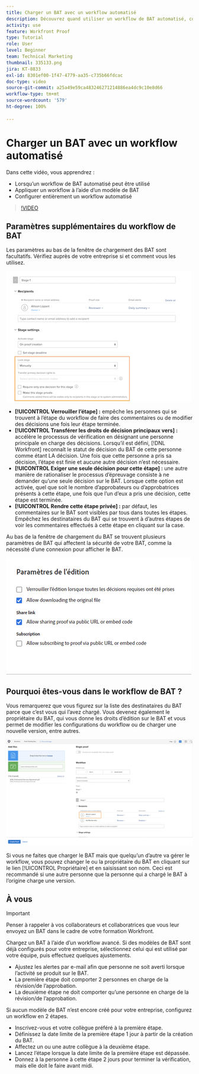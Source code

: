 ```yaml
---
title: Charger un BAT avec un workflow automatisé
description: Découvrez quand utiliser un workflow de BAT automatisé, comment appliquer un workflow à l’aide d’un modèle de BAT et comment configurer entièrement un workflow automatisé.
activity: use
feature: Workfront Proof
type: Tutorial
role: User
level: Beginner
team: Technical Marketing
thumbnail: 335133.png
jira: KT-8833
exl-id: 8301ef00-1f47-4779-aa35-c735b66fdcac
doc-type: video
source-git-commit: a25a49e59ca483246271214886ea4dc9c10e8d66
workflow-type: tm+mt
source-wordcount: '579'
ht-degree: 100%

---
```


# Charger un BAT avec un workflow automatisé

Dans cette vidéo, vous apprendrez :

* Lorsqu’un workflow de BAT automatisé peut être utilisé
* Appliquer un workflow à l’aide d’un modèle de BAT
* Configurer entièrement un workflow automatisé

>[!VIDEO](https://video.tv.adobe.com/v/335133/?quality=12&learn=on)



## Paramètres supplémentaires du workflow de BAT

Les paramètres au bas de la fenêtre de chargement des BAT sont facultatifs. Vérifiez auprès de votre entreprise si et comment vous les utilisez.

![Image de la fenêtre [!UICONTROL Nouveau BAT] avec les [!UICONTROL Paramètres de l’étape] surlignés.](assets/additional-proof-workflow-settings.png)

* **[!UICONTROL Verrouiller l’étape] :** empêche les personnes qui se trouvent à l’étape du workflow de faire des commentaires ou de modifier des décisions une fois leur étape terminée.
* **[!UICONTROL Transférer les droits de décision principaux vers] :** accélère le processus de vérification en désignant une personne principale en charge des décisions. Lorsqu’il est défini, [!DNL Workfront] reconnaît le statut de décision du BAT de cette personne comme étant LA décision. Une fois que cette personne a pris sa décision, l’étape est finie et aucune autre décision n’est nécessaire.
* **[!UICONTROL Exiger une seule décision pour cette étape] :** une autre manière de rationaliser le processus d’épreuvage consiste à ne demander qu’une seule décision sur le BAT. Lorsque cette option est activée, quel que soit le nombre d’approbateurs ou d’approbatrices présents à cette étape, une fois que l’un d’eux a pris une décision, cette étape est terminée.
* **[!UICONTROL Rendre cette étape privée] :** par défaut, les commentaires sur le BAT sont visibles par tous dans toutes les étapes. Empêchez les destinataires du BAT qui se trouvent à d’autres étapes de voir les commentaires effectués à cette étape en cliquant sur la case.

Au bas de la fenêtre de chargement du BAT se trouvent plusieurs paramètres de BAT qui affectent la sécurité de votre BAT, comme la nécessité d’une connexion pour afficher le BAT.

<!--
Learn more about these in the Proof settings section of the Configure a proof article.
-->

![Image de la section [!UICONTROL Paramètres du BAT] de la fenêtre de chargement des BAT.](assets/additional-proof-workflow-settings-2.png)

<!--
### Learn more
* Automated workflow overview
* Automated workflow stages overview
-->

<!--
### Guides
* Plan an advanced workflow worksheet
-->

## Pourquoi êtes-vous dans le workflow de BAT ?

Vous remarquerez que vous figurez sur la liste des destinataires du BAT parce que c’est vous qui l’avez chargé. Vous devenez également le propriétaire du BAT, qui vous donne les droits d’édition sur le BAT et vous permet de modifier les configurations du workflow ou de charger une nouvelle version, entre autres.

![Image de la fenêtre de chargement du BAT avec le ou la propriétaire du BAT mis en surbrillance dans la liste des destinataires.](assets/proof-owner.png)

Si vous ne faites que charger le BAT mais que quelqu’un d’autre va gérer le workflow, vous pouvez changer le ou la propriétaire du BAT en cliquant sur le lien [!UICONTROL Propriétaire] et en saisissant son nom. Ceci est recommandé si une autre personne que la personne qui a chargé le BAT à l’origine charge une version.

## À vous

>[!IMPORTANT]
>
>Penser à rappeler à vos collaborateurs et collaboratrices que vous leur envoyez un BAT dans le cadre de votre formation Workfront.


Chargez un BAT à l’aide d’un workflow avancé. Si des modèles de BAT sont déjà configurés pour votre entreprise, sélectionnez celui qui est utilisé par votre équipe, puis effectuez quelques ajustements.

* Ajustez les alertes par e-mail afin que personne ne soit averti lorsque l’activité se produit sur le BAT.
* La première étape doit comporter 2 personnes en charge de la révision/de l’approbation.
* La deuxième étape ne doit comporter qu’une personne en charge de la révision/de l’approbation.

Si aucun modèle de BAT n’est encore créé pour votre entreprise, configurez un workflow en 2 étapes.

* Inscrivez-vous et votre collègue préféré à la première étape.
* Définissez la date limite de la première étape 1 jour à partir de la création du BAT.
* Affectez un ou une autre collègue à la deuxième étape.
* Lancez l’étape lorsque la date limite de la première étape est dépassée.
* Donnez à la personne à cette étape 2 jours pour terminer la vérification, mais elle doit le faire avant midi.


